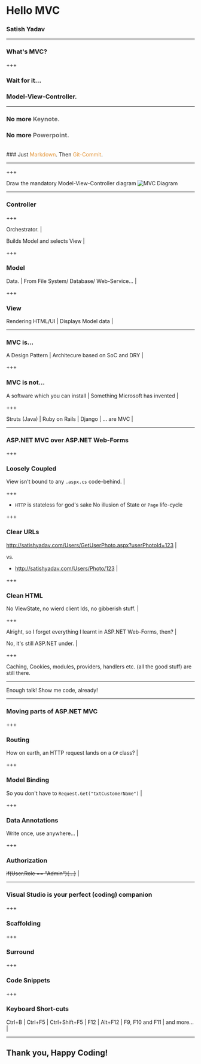 # Hello MVC
### Satish Yadav

---

### What's MVC?

+++

### Wait for it... 

### Model-View-Controller. 

---

### No more <span style="color: #666666">Keynote.</span>
### No more <span style="color: #666666">Powerpoint.</span>
<br>
### Just <span style="color: #e49436">Markdown</span>. Then <span style="color: #e49436">Git-Commit</span>.

---


+++

Draw the mandatory Model-View-Controller diagram
![MVC Diagram](https://www.pluralsight.com/content/dam/pluralsight/blog/2015/12/tutorial-angularjs-mvc-implementation/wp/img/AngularJS_01.png)

---

 ### Controller

+++

Orchestrator. |

Builds Model and selects View |


+++

 ### Model

Data. |
From File System/ Database/ Web-Service... |

+++

### View

Rendering HTML/UI |
Displays Model data |

---

### MVC is...

A Design Pattern |
Architecure based on SoC and DRY |

+++ 

 ### MVC is not...

A software which you can install |
Something Microsoft has invented |

+++

Struts (Java) |
Ruby on Rails |
Django |
... are MVC |

---

 ### ASP.NET MVC over ASP.NET Web-Forms 

+++

 ### Loosely Coupled
View isn't bound to any ````.aspx.cs```` code-behind. |
 
+++

-  ````HTTP```` is stateless for god's sake
 No illusion of State or ````Page```` life-cycle

+++

 ### Clear URLs

http://satishyadav.com/Users/GetUserPhoto.aspx?userPhotoId=123 |

vs.

- http://satishyadav.com/Users/Photo/123 |

+++

 ### Clean HTML

No ViewState, no wierd client Ids, no gibberish stuff. |

+++ 

Alright, so I forget everything I learnt in ASP.NET Web-Forms, then? |
 
No, it's still ASP.NET under. |

+++  

 Caching, Cookies, modules, providers, handlers etc. (all the good stuff) are still there.

---

 Enough talk! Show me code, already!

---

 ### Moving parts of ASP.NET MVC

+++

 ### Routing

How on earth, an HTTP request lands on a ````C#```` class? |

+++ 

 ### Model Binding

So you don't have to ````Request.Get("txtCustomerName")```` |

+++

 ### Data Annotations

Write once, use anywhere... |

+++

 ### Authorization

~~if(User.Role == "Admin"){...}~~ |

---

 ### Visual Studio is your perfect (coding) companion
 
+++
 
### Scaffolding

+++ 

### Surround

+++ 

### Code Snippets

+++ 

### Keyboard Short-cuts

Ctrl+B |
Ctrl+F5 |
Ctrl+Shift+F5 |
F12 |
Alt+F12 |
F9, F10 and F11 |
and more... |

---

## Thank you, Happy Coding!